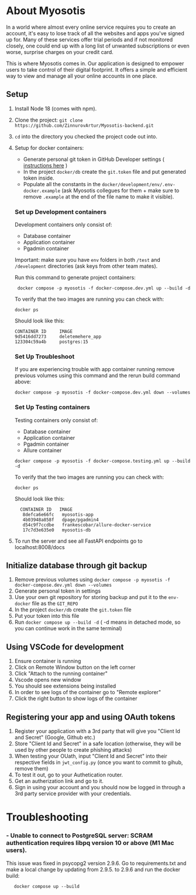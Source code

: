 # About Myosotis

In a world where almost every online service requires you to create an account, it's easy to lose track of all the websites and apps you've signed up for. Many of these services offer trial periods and if not monitored closely, one could end up with a long list of unwanted subscriptions or even worse, surprise charges on your credit card.

This is where Myosotis comes in. Our application is designed to empower users to take control of their digital footprint. It offers a simple and efficient way to view and manage all your online accounts in one place.

## Setup

1. Install Node 18 (comes with npm).

2. Clone the project: `git clone https://github.com/ZinnurovArtur/Myosotis-backend.git`

3. `cd` into the directory you checked the project code out into.

4. Setup for docker containers:

   - Generate personal git token in GitHub Developer settings ( [instructions here](https://docs.github.com/en/authentication/keeping-your-account-and-data-secure/managing-your-personal-access-tokens#creating-a-personal-access-token-classic) )
   - In the project `docker/db` create the `git.token` file and put generated token inside.
   - Populate all the constants in the `docker/development/env/.env-docker.example` (ask Myosotis collegues for them + make sure to remove `.example` at the end of the file name to make it visible).


    ### Set up Development containers
      Development containers only consist of:
      * Database container
      * Application container
      * Pgadmin container
        

   Important: make sure you have `env` folders in both `/test` and `/development` directories (ask keys from other team mates).

      Run this command to generate project containers:
   ```shell
    docker compose -p myosotis -f docker-compose.dev.yml up --build -d
   ```

   To verify that the two images are running you can check with:
   ```shell
   docker ps
   ```


   Should look like this:
   ```
   CONTAINER ID     IMAGE
   9d5416dd7273     deletemehere_app
   123304c59a4b     postgres:15
   ```

   ### Set Up Troubleshoot
   If you are experiencing trouble with app container running remove previous volumes using this command and the rerun build command above:
   ```shell
   docker compose -p myosotis -f docker-compose.dev.yml down --volumes
   ```

    ### Set Up Testing containers
      Testing containers only consist of:
      - Database container
      - Application container
      - Pgadmin container
      - Allure container
   
    ```shell
    docker compose -p myosotis -f docker-compose.testing.yml up --build -d
   ```

   To verify that the two images are running you can check with:
   ```shell
   docker ps
   ```

   Should look like this:
   ```
     CONTAINER ID   IMAGE                               
      8defca6e66fc   myosotis-app         
      4b03948a858f   dpage/pgadmin4                      
      d54c9f7ccdbe   frankescobar/allure-docker-service   
      17c7d3e635e0   myosotis-db   
   ```

6. To run the server and see all FastAPI endpoints go to localhost:8008/docs


## Initialize database through git backup

1. Remove previous volumes using `docker compose -p myosotis -f docker-compose.dev.yml down --volumes`
2. Generate personal token in settings
3. Use your own git repository for storing backup and put it to the `env-docker` file as the `GIT_REPO`
4. In the project `docker/db` create the `git.token` file
5. Put your token into this file
6.  Run ```docker compose up --build -d``` ( -d means in detached mode, so you can continue work in the same terminal)

## Using VSCode for development
1. Ensure container is running
2. Click on Remote Window button on the left corner
3. Click "Attach to the running container"
4. Vscode opens new window
5. You should see extensions being installed
6. In order to see logs of the container go to "Remote explorer"
7. Click the right button to show logs of the container

## Registering your app and using OAuth tokens
1. Register your application with a 3rd party that will give you "Client Id and Secret" (Google, Github etc.)
2. Store "Client Id and Secret" in a safe location (otherwise, they will be used by other people to create phishing attacks)
3. When testing your OUath, input "Client Id and Secret" into their respective fields in `jwt_config.py` (once you want to commit to gihub, remove them)
4. To test it out, go to your Authetication router.
5. Get an autherization link and go to it.
6. Sign in using your account and you should now be logged in through a 3rd party service provider with your credentials.


# Troubleshooting

### - Unable to connect to PostgreSQL server: SCRAM authentication requires libpq version 10 or above (M1 Mac users).

This issue was fixed in psycopg2 version 2.9.6. Go to requirements.txt and make a local change by updating from 2.9.5. to 2.9.6 and run the docker build:
```shell
   docker compose up --build
   ```
